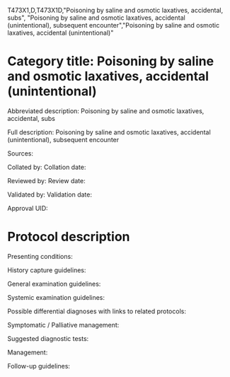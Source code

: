 T473X1,D,T473X1D,"Poisoning by saline and osmotic laxatives, accidental, subs", "Poisoning by saline and osmotic laxatives, accidental (unintentional), subsequent encounter","Poisoning by saline and osmotic laxatives, accidental (unintentional)"
# Category title: Poisoning by saline and osmotic laxatives, accidental (unintentional)

Abbreviated description: Poisoning by saline and osmotic laxatives, accidental, subs

Full description: Poisoning by saline and osmotic laxatives, accidental (unintentional), subsequent encounter

Sources:

Collated by:
Collation date:

Reviewed by:
Review date:

Validated by:
Validation date:

Approval UID:

# Protocol description

Presenting conditions:

History capture guidelines:

General examination guidelines:

Systemic examination guidelines:

Possible differential diagnoses with links to related protocols:

Symptomatic / Palliative management:

Suggested diagnostic tests:

Management:

Follow-up guidelines:
